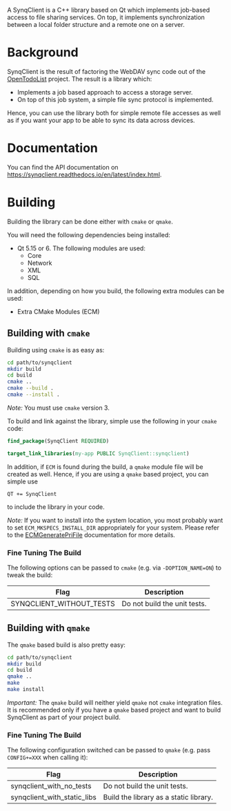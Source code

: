 A SynqClient is a C++ library based on Qt which implements job-based access to file sharing services. On top, it implements synchronization between a local folder structure and a remote one on a server.


# Background

SynqClient is the result of factoring the WebDAV sync code out of the [OpenTodoList](https://opentodolist.rpdev.net/) project. The result is a library which:

- Implements a job based approach to access a storage server.
- On top of this job system, a simple file sync protocol is implemented.

Hence, you can use the library both for simple remote file accesses as well as if you want your app to be able to sync its data across devices.


# Documentation

You can find the API documentation on https://synqclient.readthedocs.io/en/latest/index.html.


# Building

Building the library can be done either with `cmake` or `qmake`.

You will need the following dependencies being installed:

- Qt 5.15 or 6. The following modules are used:
  - Core
  - Network
  - XML
  - SQL

In addition, depending on how you build, the following extra modules can be used:

- Extra CMake Modules (ECM)


## Building with `cmake`

Building using `cmake` is as easy as:

```bash
cd path/to/synqclient
mkdir build
cd build
cmake ..
cmake --build .
cmake --install .
```

*Note:* You must use `cmake` version 3.

To build and link against the library, simple use the following in your `cmake` code:

```cmake
find_package(SynqClient REQUIRED)

target_link_libraries(my-app PUBLIC SynqClient::synqclient)
```

In addition, if `ECM` is found during the build, a `qmake` module file will be created as well. Hence, if you are using a `qmake` based project, you can simple use

```qmake
QT += SynqClient
```

to include the library in your code.

*Note:* If you want to install into the system location, you most probably want to set `ECM_MKSPECS_INSTALL_DIR` appropriately for your system. Please refer to the [ECMGeneratePriFile](https://api.kde.org/ecm/module/ECMGeneratePriFile.html) documentation for more details.


### Fine Tuning The Build

The following options can be passed to `cmake` (e.g. via `-DOPTION_NAME=ON`) to tweak the build:

| Flag | Description |
| ---- | ----------- |
| SYNQCLIENT_WITHOUT_TESTS | Do not build the unit tests. |


## Building with `qmake`

The `qmake` based build is also pretty easy:

```bash
cd path/to/synqclient
mkdir build
cd build
qmake ..
make
make install
```

*Important:* The `qmake` build will neither yield `qmake` not `cmake` integration files. It is recommended only if you have a `qmake` based project and want to build SynqClient as part of your project build.

### Fine Tuning The Build

The following configuration switched can be passed to `qmake` (e.g. pass `CONFIG+=XXX` when calling it):

| Flag | Description |
| ----- | ------------ |
| synqclient_with_no_tests | Do not build the unit tests. |
| synqclient_with_static_libs | Build the library as a static library. |

